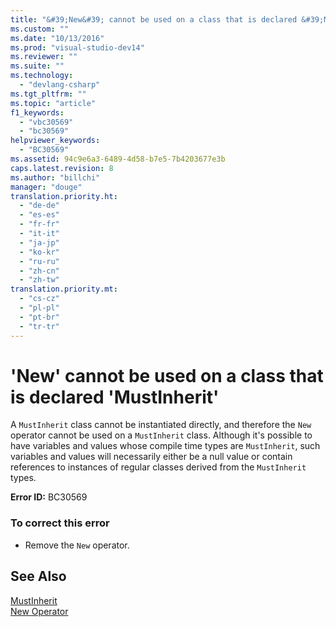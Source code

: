 ```yaml
---
title: "&#39;New&#39; cannot be used on a class that is declared &#39;MustInherit&#39;"
ms.custom: ""
ms.date: "10/13/2016"
ms.prod: "visual-studio-dev14"
ms.reviewer: ""
ms.suite: ""
ms.technology: 
  - "devlang-csharp"
ms.tgt_pltfrm: ""
ms.topic: "article"
f1_keywords: 
  - "vbc30569"
  - "bc30569"
helpviewer_keywords: 
  - "BC30569"
ms.assetid: 94c9e6a3-6489-4d58-b7e5-7b4203677e3b
caps.latest.revision: 8
ms.author: "billchi"
manager: "douge"
translation.priority.ht: 
  - "de-de"
  - "es-es"
  - "fr-fr"
  - "it-it"
  - "ja-jp"
  - "ko-kr"
  - "ru-ru"
  - "zh-cn"
  - "zh-tw"
translation.priority.mt: 
  - "cs-cz"
  - "pl-pl"
  - "pt-br"
  - "tr-tr"
---
```

# &#39;New&#39; cannot be used on a class that is declared &#39;MustInherit&#39;
A `MustInherit` class cannot be instantiated directly, and therefore the `New` operator cannot be used on a `MustInherit` class. Although it's possible to have variables and values whose compile time types are `MustInherit`, such variables and values will necessarily either be a null value or contain references to instances of regular classes derived from the `MustInherit` types.  
  
 **Error ID:** BC30569  
  
### To correct this error  
  
-   Remove the `New` operator.  
  
## See Also  
 [MustInherit](../Topic/MustInherit%20\(Visual%20Basic\).md)   
 [New Operator](../Topic/New%20Operator%20\(Visual%20Basic\).md)